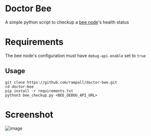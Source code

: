 
# Doctor Bee
A simple python script to checkup a [bee node](https://github.com/ethersphere/bee)'s health status

# Requirements
The bee node's configuration must have `debug-api-enable` set to `true`

## Usage
```
git clone https://github.com/rampall/doctor-bee.git
cd doctor-bee
pip install -r requirements.txt
python3 bee_checkup.py <BEE_DEBUG_API_URL>
```
# Screenshot
![image](https://github.com/user-attachments/assets/535ffdb3-fe8c-4105-b684-afffba039df6)

